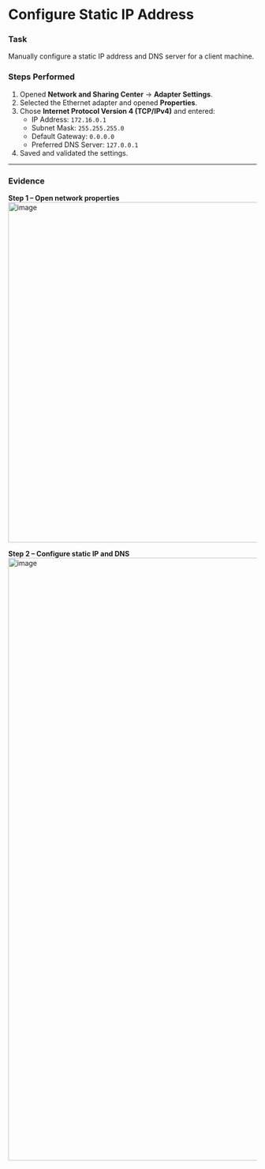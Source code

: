 # Configure Static IP Address

### Task  
Manually configure a static IP address and DNS server for a client machine.

### Steps Performed  
1. Opened **Network and Sharing Center** → **Adapter Settings**.  
2. Selected the Ethernet adapter and opened **Properties**.  
3. Chose **Internet Protocol Version 4 (TCP/IPv4)** and entered:  
   - IP Address: `172.16.0.1`  
   - Subnet Mask: `255.255.255.0`  
   - Default Gateway: `0.0.0.0`  
   - Preferred DNS Server: `127.0.0.1`  
4. Saved and validated the settings.

---

### Evidence  

**Step 1 – Open network properties**  
<img width="619" height="689" alt="image" src="https://github.com/user-attachments/assets/c6792f60-f926-4557-a750-ec5b22cc473e" />

**Step 2 – Configure static IP and DNS**  
<img width="1276" height="1220" alt="image" src="https://github.com/user-attachments/assets/f10dc081-447c-468f-8fd7-5ed23c10f1a8" />
